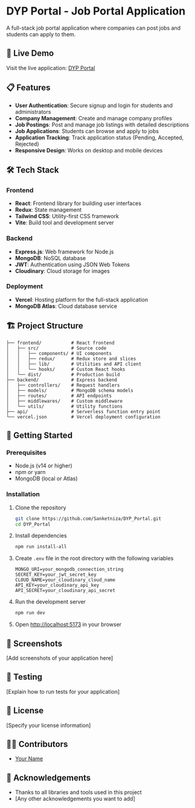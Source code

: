 # DYP Portal - Job Portal Application

A full-stack job portal application where companies can post jobs and students can apply to them.

## 🚀 Live Demo

Visit the live application: [DYP Portal](https://dyp-portal-ruddy.vercel.app/)

## 📋 Features

- **User Authentication**: Secure signup and login for students and administrators
- **Company Management**: Create and manage company profiles
- **Job Postings**: Post and manage job listings with detailed descriptions
- **Job Applications**: Students can browse and apply to jobs
- **Application Tracking**: Track application status (Pending, Accepted, Rejected)
- **Responsive Design**: Works on desktop and mobile devices

## 🛠️ Tech Stack

### Frontend
- **React**: Frontend library for building user interfaces
- **Redux**: State management
- **Tailwind CSS**: Utility-first CSS framework
- **Vite**: Build tool and development server

### Backend
- **Express.js**: Web framework for Node.js
- **MongoDB**: NoSQL database
- **JWT**: Authentication using JSON Web Tokens
- **Cloudinary**: Cloud storage for images

### Deployment
- **Vercel**: Hosting platform for the full-stack application
- **MongoDB Atlas**: Cloud database service

## 🏗️ Project Structure

```
├── frontend/           # React frontend
│   ├── src/            # Source code
│   │   ├── components/ # UI components
│   │   ├── redux/      # Redux store and slices
│   │   ├── lib/        # Utilities and API client
│   │   └── hooks/      # Custom React hooks
│   └── dist/           # Production build
├── backend/            # Express backend
│   ├── controllers/    # Request handlers
│   ├── models/         # MongoDB schema models
│   ├── routes/         # API endpoints
│   ├── middlewares/    # Custom middleware
│   └── utils/          # Utility functions
├── api/                # Serverless function entry point
└── vercel.json         # Vercel deployment configuration
```

## 🚀 Getting Started

### Prerequisites

- Node.js (v14 or higher)
- npm or yarn
- MongoDB (local or Atlas)

### Installation

1. Clone the repository
   ```bash
   git clone https://github.com/Sanketniza/DYP_Portal.git
   cd DYP_Portal
   ```

2. Install dependencies
   ```bash
   npm run install-all
   ```

3. Create `.env` file in the root directory with the following variables
   ```
   MONGO_URI=your_mongodb_connection_string
   SECRET_KEY=your_jwt_secret_key
   CLOUD_NAME=your_cloudinary_cloud_name
   API_KEY=your_cloudinary_api_key
   API_SECRET=your_cloudinary_api_secret
   ```

4. Run the development server
   ```bash
   npm run dev
   ```

5. Open [http://localhost:5173](http://localhost:5173) in your browser

## 📱 Screenshots

[Add screenshots of your application here]

## 🧪 Testing

[Explain how to run tests for your application]

## 📄 License

[Specify your license information]

## 👨‍💻 Contributors

- [Your Name](https://github.com/yourusername)

## 🙏 Acknowledgements

- Thanks to all libraries and tools used in this project
- [Any other acknowledgements you want to add]
